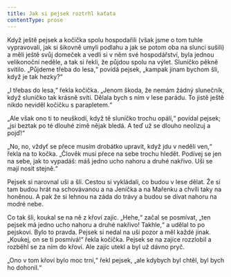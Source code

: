 ```yaml
---
title: Jak si pejsek roztrhl kaťata
contentType: prose
---
```


Když ještě pejsek a kočička spolu hospodařili (však jsme o tom tuhle vypravovali, jak si šikovně umyli podlahu a jak se potom oba na slunci sušili) a měli ještě svůj domeček a vedli si v něm své hospodářství, byla jednou velikonoční neděle, a tak si řekli, že půjdou spolu na výlet. Sluníčko pěkně svítilo. „Půjdeme třeba do lesa,“ povídá pejsek, „kampak jinam bychom šli, když je tak hezky?“

„I třebas do lesa,“ řekla kočička. „Jenom škoda, že nemám žádný slunečník, když sluníčko tak krásně svítí. Dělala bych s ním v lese parádu. To jistě ještě nikdo neviděl kočičku s parapletem.“

„Ale však ono ti to neuškodí, když tě sluníčko trochu opálí,“ povídal pejsek; „jsi beztak po té dlouhé zimě nějak bledá. A teď už se dlouho neolizuj a pojď!“

„No, no, vždyť se přece musím drobátko upravit, když jdu v neděli ven,“ řekla na to kočka. „Člověk musí přece na sebe trochu hledět. Podívej se jen na sebe, jak to vypadáš: máš jedno ucho nahoru a druhé nakřivo. Uši se mají nosit stejně.“

Pejsek si narovnal uši a šli. Cestou si vykládali, co budou v lese dělat. Že si tam budou hrát na schovávanou a na Jeníčka a na Mařenku a chvíli taky na honěnou. A pak že si lehnou na záda do trávy a budou se dívat nahoru na modré nebe.

Co tak šli, koukal se na ně z křoví zajíc. „Hehe,“ začal se posmívat, „ten pejsek má jedno ucho nahoru a druhé nakřivo! Takhle,“ a udělal to po pejskovi. Bylo to pravda. Pejsek si nedal na uši pozor a měl každé jinak. „Koukej, on se ti posmívá!“ řekla kočička. Pejsek se na zajíce rozzlobil a rozběhl se za ním do křoví. Ale zajíc utekl a byl už dávno pryč.

„Ono v tom křoví bylo moc trní,“ řekl pejsek, „ale kdybych byl chtěl, byl bych ho dohonil.“
